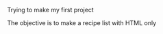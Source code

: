 <p>Trying to make my first project</p>
<p>The objective is to make a recipe list with HTML only</p>
